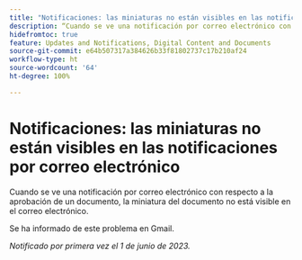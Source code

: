 ```yaml
---
title: "Notificaciones: las miniaturas no están visibles en las notificaciones por correo electrónico"
description: “Cuando se ve una notificación por correo electrónico con respecto a la aprobación de un documento, la miniatura del documento no está visible en el correo electrónico”.
hidefromtoc: true
feature: Updates and Notifications, Digital Content and Documents
source-git-commit: e64b507317a384626b33f81802737c17b210af24
workflow-type: ht
source-wordcount: '64'
ht-degree: 100%

---
```



# Notificaciones: las miniaturas no están visibles en las notificaciones por correo electrónico

Cuando se ve una notificación por correo electrónico con respecto a la aprobación de un documento, la miniatura del documento no está visible en el correo electrónico.

Se ha informado de este problema en Gmail.

_Notificado por primera vez el 1 de junio de 2023._
